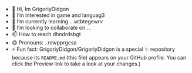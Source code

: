- 👋 Hi, Im GrigoriyDidgon
- 👀 I’m interested in game and languag3
- 🌱 I’m currently learning ...wtbtegewrv
- 💞️ I’m looking to collaborate on ...
- 📫 How to reach dhndrdsbgt
- 😄 Pronouns: ..rewpprgcsa
- ⚡ Fun fact:
GrigoriyDidgon/GrigoriyDidgon is a special ✨ repository because its `README.md` (this file) appears on your GitHub profile.
You can click the Preview link to take a look at your changes.)
